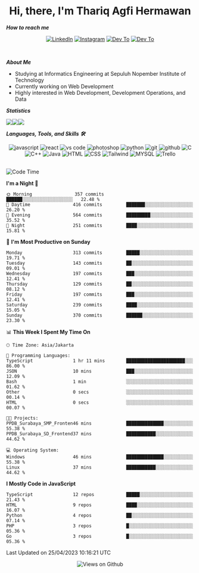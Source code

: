<div align="center">
  <h1>Hi, there, I'm Thariq Agfi Hermawan</h1>
</div>


***How to reach me***
<p align='center'>
   <a href="https://www.linkedin.com/in/thariqagfihermawan" target="_blank"><img src="https://img.shields.io/badge/LinkedIn-0077B5?style=for-the-badge&logo=linkedin&logoColor=white" alt="LinkedIn"></a>
   <a href="https://www.instagram.com/thoriqagfi" target="_blank"><img src="https://img.shields.io/badge/Instagram-E4405F?style=for-the-badge&logo=instagram&logoColor=white" alt="Instagram"></a>
   <a href="https://medium.com/@thoriq.aghfi60" target="_blank"><img src="https://img.shields.io/badge/Medium-12100E?style=for-the-badge&logo=medium&logoColor=white" alt="Dev To"></a>
   <a href="https://linktr.ee/thoriqagfi" target="_blank"><img src="https://img.shields.io/badge/linktree-1de9b6?style=for-the-badge&logo=linktree&logoColor=white" alt="Dev To"></a>
</p>

<br>

***About Me***
- Studying at Informatics Engineering at Sepuluh Nopember Institute of Technology
- Currently working on Web Development
- Highly interested in Web Development, Development Operations, and Data

***Statistics***

<!-- [![GitHub Streak](http://github-readme-streak-stats.herokuapp.com?user=thoriqagfi&theme=dark)](https://git.io/streak-stats) -->

<div align="center">
  <div style="display: flex;">
    <img src="http://github-readme-streak-stats.herokuapp.com?user=thoriqagfi&theme=chartreuse-dark"/>
    <img src="https://github-readme-stats.vercel.app/api/top-langs/?username=thoriqagfi&layout=compact&&theme=chartreuse-dark&langs_count=8)](https://github.com/thoriqagfi"/>
    <img src="https://github-readme-stats.vercel.app/api?username=thoriqagfi&show_icons=true&theme=chartreuse-dark"/>
  </div>
</div>

<!-- [![Top Langs](https://github-readme-stats.vercel.app/api/top-langs/?username=thoriqagfi&layout=compact&&theme=chartreuse-dark&langs_count=8)](https://github.com/thoriqagfi)
< ![Agfi's GitHub stats](https://github-readme-stats.vercel.app/api?username=thoriqagfi&show_icons=true&theme=chartreuse-dark) -->

***Languages, Tools, and Skills 🛠***

  <div align="center">
    <img src="https://img.shields.io/badge/JavaScript-F7DF1E?style=for-the-badge&logo=javascript&logoColor=black" alt="javascript" />
    <img src="https://img.shields.io/badge/React-61DAFB?style=for-the-badge&logo=react&logoColor=black" alt="react" />
    <img src="https://img.shields.io/badge/vs%20code-007ACC?style=for-the-badge&logo=visual%20studio%20code&logoColor=white" alt="vs code" />
    <img src="https://img.shields.io/badge/adobe%20photoshop-31A8FF?style=for-the-badge&logo=adobe%20photoshop&logoColor=white" alt="photoshop" />
    <img src="https://img.shields.io/badge/python-3776AB?style=for-the-badge&logo=python&logoColor=white" alt="python" />
    <img src="https://img.shields.io/badge/Git-F05032?style=for-the-badge&logo=git&logoColor=white" alt="git" />
    <img src="https://img.shields.io/badge/GitHub-100000?style=for-the-badge&logo=github&logoColor=white" alt="github" />
    <img src="https://img.shields.io/badge/c-%2300599C.svg?style=for-the-badge&logo=c&logoColor=white" alt="C" />
    <img src="https://img.shields.io/badge/c++-%2300599C.svg?style=for-the-badge&logo=c%2B%2B&logoColor=white" alt="C++" />
    <img src="https://img.shields.io/badge/Java-ED8B00?style=for-the-badge&logo=java&logoColor=white" alt="Java"/>
    <img src="https://img.shields.io/badge/HTML5-E34F26?style=for-the-badge&logo=html5&logoColor=white" alt="HTML" />
    <img src="https://img.shields.io/badge/CSS-239120?&style=for-the-badge&logo=css3&logoColor=white" alt ="CSS" />
    <img src="https://img.shields.io/badge/tailwindcss-%2338B2AC.svg?style=for-the-badge&logo=tailwind-css&logoColor=white" alt="Tailwind" />
    <img src="https://img.shields.io/badge/MySQL-00000F?style=for-the-badge&logo=mysql&logoColor=white" alt="MYSQL" />
    <img src="https://img.shields.io/badge/Trello-%23026AA7.svg?style=for-the-badge&logo=Trello&logoColor=white" alt="Trello" />
  </div><br>

<!--START_SECTION:waka-->
![Code Time](http://img.shields.io/badge/Code%20Time-309%20hrs%2025%20mins-blue)

**I'm a Night 🦉** 

```text
🌞 Morning                357 commits         ██████░░░░░░░░░░░░░░░░░░░   22.48 % 
🌆 Daytime                416 commits         ███████░░░░░░░░░░░░░░░░░░   26.20 % 
🌃 Evening                564 commits         █████████░░░░░░░░░░░░░░░░   35.52 % 
🌙 Night                  251 commits         ████░░░░░░░░░░░░░░░░░░░░░   15.81 % 
```
📅 **I'm Most Productive on Sunday** 

```text
Monday                   313 commits         █████░░░░░░░░░░░░░░░░░░░░   19.71 % 
Tuesday                  143 commits         ██░░░░░░░░░░░░░░░░░░░░░░░   09.01 % 
Wednesday                197 commits         ███░░░░░░░░░░░░░░░░░░░░░░   12.41 % 
Thursday                 129 commits         ██░░░░░░░░░░░░░░░░░░░░░░░   08.12 % 
Friday                   197 commits         ███░░░░░░░░░░░░░░░░░░░░░░   12.41 % 
Saturday                 239 commits         ████░░░░░░░░░░░░░░░░░░░░░   15.05 % 
Sunday                   370 commits         ██████░░░░░░░░░░░░░░░░░░░   23.30 % 
```


📊 **This Week I Spent My Time On** 

```text
🕑︎ Time Zone: Asia/Jakarta

💬 Programming Languages: 
TypeScript               1 hr 11 mins        ██████████████████████░░░   86.00 % 
JSON                     10 mins             ███░░░░░░░░░░░░░░░░░░░░░░   12.09 % 
Bash                     1 min               ░░░░░░░░░░░░░░░░░░░░░░░░░   01.62 % 
Other                    0 secs              ░░░░░░░░░░░░░░░░░░░░░░░░░   00.14 % 
HTML                     0 secs              ░░░░░░░░░░░░░░░░░░░░░░░░░   00.07 % 

🐱‍💻 Projects: 
PPDB_Surabaya_SMP_Fronten46 mins             ██████████████░░░░░░░░░░░   55.38 % 
PPDB_Surabaya_SD_Frontend37 mins             ███████████░░░░░░░░░░░░░░   44.62 % 

💻 Operating System: 
Windows                  46 mins             ██████████████░░░░░░░░░░░   55.38 % 
Linux                    37 mins             ███████████░░░░░░░░░░░░░░   44.62 % 
```

**I Mostly Code in JavaScript** 

```text
TypeScript               12 repos            █████░░░░░░░░░░░░░░░░░░░░   21.43 % 
HTML                     9 repos             ████░░░░░░░░░░░░░░░░░░░░░   16.07 % 
Python                   4 repos             ██░░░░░░░░░░░░░░░░░░░░░░░   07.14 % 
PHP                      3 repos             █░░░░░░░░░░░░░░░░░░░░░░░░   05.36 % 
Go                       3 repos             █░░░░░░░░░░░░░░░░░░░░░░░░   05.36 % 
```




 Last Updated on 25/04/2023 10:16:21 UTC
<!--END_SECTION:waka-->

<div align="center">
<img src="https://komarev.com/ghpvc/?username=thoriqagfi&color=blue" alt="Views on Github" />
</div>